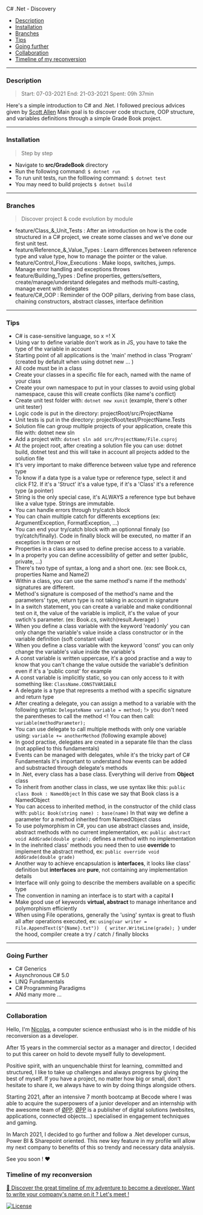 C# .Net - Discovery

- [Description](#description)
- [Installation](#installation)
- [Branches](#branches)
- [Tips](#tips)
- [Going further](#going-further)
- [Collaboration](#collaboration)
- [Timeline of my reconversion](#timeline-of-my-reconversion)

---

### Description

>   Start:  07-03-2021 
>   End:    21-03-2021
>   Spent:  09h 37min

Here's a simple introduction to C# and .Net. I followed precious advices given by [Scott Allen](http://OdeToCode.com)
Main goal is to discover code structure, OOP structure, and variables definitions through a simple Grade Book project.

---

### Installation

> Step by step

-   Navigate to **src/GradeBook** directory
-   Run the following command: ```$ dotnet run```
-   To run unit tests, run the folllowing command: ```$ dotnet test```
-   You may need to build projects ```$ dotnet build```

---

### Branches

> Discover project & code evolution by module

-   feature/Class_&_Unit_Tests : After an introduction on how is the code structured in a C# project, we create some classes and we've done our first unit test.
-   feature/Reference_&_Value_Types : Learn differences between reference type and value type, how to manage the pointer or the value.
-   feature/Control_Flow_Executions : Make loops, switches, jumps. Manage error handling and exceptions throws
-   feature/Building_Types : Define properties, getters/setters, create/manage/understand delegates and methods multi-casting, manage event with delegates
-   feature/C#_OOP : Reminder of the OOP pillars, deriving from base class, chaining constructors, abstract classes, interface definition

---

### Tips

-   C# is case-sensitive language, so x =! X 
-   Using var to define variable don't work as in JS, you have to take the type of the variable in account
-   Starting point of all applications is the 'main' method in class 'Program' (created by defatult when using dotnet new ... )
-   All code must be in a class
-   Create your classes in a specific file for each, named with the name of your class
-   Create your own namespace to put in your classes to avoid using global namespace, cause this will create conflicts (like name's conflict)
-   Create unit test folder with: ```dotnet new xunit``` (example, there's other unit tester)
-   Logic code is put in the directory: projectRoot/src/ProjectName      
-   Unit tests is put in the directory: projectRoot/test/ProjectName.Tests
-   Solution file can group multiple projects of your application, create this file with: dotnet new sln
-   Add a project with: ```dotnet sln add src/ProjectName/File.csproj```
-   At the project root, after creating a solution file you can use: dotnet build, dotnet test and this will take in account all projects added to the solution file
-   It's very important to make difference between value type and reference type 
-   To know if a data type is a value type or reference type, select it and click F12. If it's a 'Struct' it's a value type, if it's a 'Class' it's a reference type (a pointer)
-   String is the only special case, it's ALWAYS a reference type but behave like a value type. Strings are immutable.
-   You can handle errors through try/catch block
-   You can chain multiple catch for differents exceptions (ex: ArgumentException, FormatException, ...)
-   You can end your try/catch block with an optionnal finnaly (so try/catch/finally). Code in finally block will be executed, no matter if an exception is thrown or not
-   Properties in a class are used to define precise access to a variable.
-   In a property you can define accessibility of getter and setter (public, private, ...) 
-   There's two type of syntax, a long and a short one. (ex: see Book.cs, properties Name and Name2)
-   Within a class, you can use the same method's name if the methods' signatures are different. 
-   Method's signature is composed of the method's name and the parameters' type, return type is not taking in account in signature
-   In a switch statement, you can create a variable and make conditionnal test on it, the value of the variable is implicit, it's the value of your swtich's parameter. (ex: Book.cs, switch(result.Average) )
-   When you define a class variable with the keyword 'readonly' you can only change the variable's value inside a class constructor or in the variable definition (soft constant value)
-   When you define a class variable with the keyword 'const' you can only change the variable's value inside the variable's
-   A const variable is written uppercase, it's a good practise and a way to know that you can't change the value outside the variable's definition even if it's a 'public const' for example
-   A const variable is implicitly static, so you can only access to it with something like: ```ClassName.CONSTVARIABLE ``` 
-   A delegate is a type that represents a method with a specific signature and return type
-   After creating a delegate, you can assign a method to a variable with the following syntax: ```DelegateName variable = method;``` !> you don't need the parentheses to call the method <! You can then call: ```variable(methodParameter);```
-   You can use delegate to call multiple methods with only one variable using: ```variable += anotherMethod``` (following example above)
-   In good practise, delegates are created in a separate file than the class (not applied to this fundamentals)
-   Events can be managed with delegates, while it's the tricky part of C# Fundamentals it's important to understand how events can be added and substracted through delegate's methods
-   In .Net, every class has a base class. Everything will derive from **Object** class
-   To inherit from another class in class, we use syntax like this: ```public class Book : NamedObject``` In this case we say that Book class is a NamedObject
-   You can access to inherited method, in the constructor of the child class with: ```public Book(string name) : base(name)``` In that way we define a parameter for a method inherited from NamedObject class 
-   To use polymorphism in C#, you can use abstract classes and, inside, abstract methods with no current implementation, ex: ```public abstract void AddGrade(double grade);``` defines a method with no implementation
-   In the inehrited class' methods you need then to use **override** to implement the abstract method, ex: ```public override void AddGrade(double grade)```
-   Another way to achieve encapsulation is **interfaces**, it looks like class' definition but **interfaces** are **pure**, not containing any implementation details
-   Interface will only going to describe the members available on a specific type
-   The convention in naming an interface is to start with a capital **I**
-   Make good use of keywords **virtual, abstract** to manage inheritance and polymorphism efficiently
-   When using File operations, generally the 'using' syntax is great to flush all after operations executed, 
    ex: ```using(var writer = File.AppendText($"{Name}.txt")) 
            {
                writer.WriteLine(grade);
            }``` under the hood, compiler create a try / catch / finally blocks

---

### Going Further

-   C# Generics 
-   Asynchronous C# 5.0
-   LINQ Fundamentals
-   C# Programming Paradigms
-   ANd many more ... 

--- 

### Collaboration

Hello, I'm [Nicolas](https://www.linkedin.com/in/nicolas-denoel/), a computer science enthusiast who is in the middle of his reconversion as a developer.

After 15 years in the commercial sector as a manager and director, I decided to put this career on hold to devote myself fully to development.

Positive spirit, with an unquenchable thirst for learning, committed and structured, I like to take up challenges and always progress by giving the best of myself.
If you have a project, no matter how big or small, don't hesitate to share it, we always have to win by doing things alongside others.

Starting 2021, after an intensive 7 month bootcamp at Becode where I was able to acquire the superpowers of a junior developer and an internship with the awesome team of [ØPP](http://opp.mx).
[ØPP](http://opp.mx) is a publisher of digital solutions (websites, applications, connected objects...) specialised in engagement techniques and gaming.

In March 2021, I decided to go further and follow a .Net developer cursus, Power BI & Sharepoint oriented. This new key feature in my profile will allow my next company to benefits of this so trendy and necessary data analysis. 

See you soon ! :heart:

### Timeline of my reconversion

[:calendar: Discover the great timeline of my adventure to become a developer. Want to write your company's name on it ? Let's meet !](https://timelines.gitkraken.com/timeline/2e12cc334eb0406b84bf7a6339e666c4?range=2020-05-26_2020-06-27)

[![License](http://img.shields.io/:license-mit-blue.svg?style=flat-square)](http://badges.mit-license.org)
